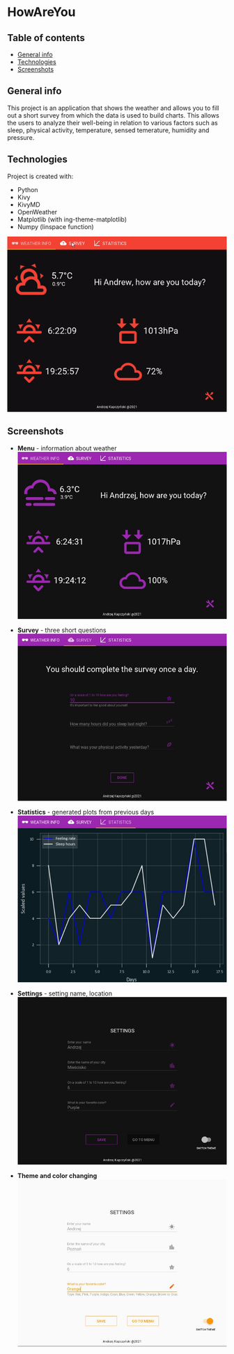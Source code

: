 # HowAreYou
## Table of contents
* [General info](#general-info)
* [Technologies](#technologies)
* [Screenshots](#screenshots)

## General info
This project is an application that shows the weather and allows you to fill out a short survey from which the data is used to build charts. 
This allows the users to analyze their well-being in relation to various factors such as sleep, physical activity, temperature, sensed temerature, humidity and pressure.
	
## Technologies
Project is created with:
* Python
* Kivy
* KivyMD
* OpenWeather
* Matplotlib (with ing-theme-matplotlib)
* Numpy (linspace function)

![](additional/HowAreYou.gif)

## Screenshots
* **Menu** - information about weather
![](additional/menu_d.jpg)

* **Survey** - three short questions
![](additional/survey_d.jpg)

* **Statistics** - generated plots from previous days
![](additional/statistics_d.jpg)

* **Settings** - setting name, location
![](additional/settings_d.jpg)

* **Theme and color changing**
![](additional/light.jpg)

